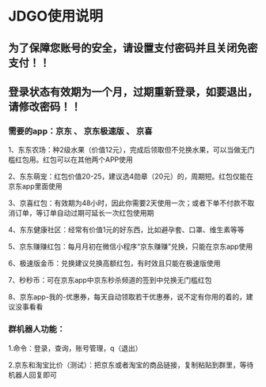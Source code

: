 # JDGO使用说明

## 为了保障您账号的安全，请设置支付密码并且关闭免密支付！！

## 登录状态有效期为一个月，过期重新登录，如要退出，请修改密码！！

### 需要的app：京东 、 京东极速版 、 京喜

1、东东农场：种2级水果（价值12元），完成后领取但不兑换水果，可以当做无门槛红包用。红包可以在其他两个APP使用

2、东东萌宠：红包价值20-25，建议选4勋章（20元）的，周期短。红包仅能在京东app里面使用

3、京喜红包：有效期为48小时，因此你需要2天使用一次；或者下单不付款不取消订单，等订单自动过期可延长一次红包使用期

4、东东健康社区：经常有价值1元的好东西，比如避孕套、口罩、维生素等等

5、京东赚赚红包：每月月初在微信小程序“京东赚赚”兑换，只能在京东app使用

6、极速版金币：兑换建议兑换高额红包，有时效且只能在极速版使用

7、秒秒币：可在京东app中京东秒杀频道的签到中兑换无门槛红包

8、京东app-我的-优惠券，每天自动领取若干优惠券，说不定有你用的着的，建议没事看看

### 群机器人功能：

1.命令：登录，查询，账号管理，q（退出）

2.京东和淘宝比价（测试）：把京东或者淘宝的商品链接，复制粘贴到群里，等待机器人回复即可
